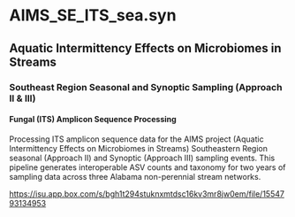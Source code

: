 # AIMS_SE_ITS_sea.syn
## Aquatic Intermittency Effects on Microbiomes in Streams
### Southeast Region Seasonal and Synoptic Sampling (Approach II & III)
#### Fungal (ITS) Amplicon Sequence Processing

Processing ITS amplicon sequence data for the AIMS project (Aquatic Intermittency Effects on Microbiomes in Streams) Southeastern Region seasonal (Approach II) and Synoptic (Approach III) sampling events. This pipeline generates interoperable ASV counts and taxonomy for two years of sampling data across three Alabama non-perennial stream networks.

https://isu.app.box.com/s/bgh1t294stuknxmtdsc16kv3mr8jw0em/file/1554793134953
